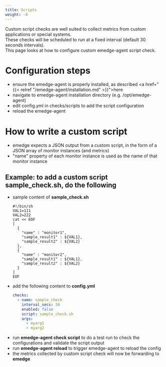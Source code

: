 ```yaml
---
title: Scripts
weight: -8
---
```

Custom script checks are well suited to collect metrics from custom applications or special systems.
<br>
These checks will be scheduled to run at a fixed interval (default 30 seconds intervals).
<br>
This page looks at how to configure custom emedge-agent script check.

# Configuration steps
- ensure the emedge-agent is properly installed, as described <a href="{{< relref "/emedge-agent/installation.md" >}}">here</a>
- navigate to emedge-agent installation directory (e.g. /opt/emedge-agent)
- edit config.yml in checks/scripts to add the script configuration
- reload the emedge-agent

# How to write a custom script
- emedge expects a JSON output from a custom script, in the form of a JSON array of monitor instances (and metrics)
- "name" property of each monitor instance is used as the name of that monitor instance
## Example: to add a custom script sample_check.sh, do the following
  - sample content of **sample_check.sh**
    ```shell
    #!/bin/sh
    VAL1=111
    VAL2=222
    cat << EOF
    [
      {
        "name" : "monitor1",
        "sample_result1" : ${VAL1},
        "sample_result2" : ${VAL2}
      },
      {
        "name" : "monitor2",
        "sample_result1" : ${VAL1},
        "sample_result2" : ${VAL2}
      }
    ]
    EOF
    ```
  - add the following content to **config.yml**
    ```yaml
    checks:
      - name: sample_check
        interval_secs: 30
        enabled: false
        script: sample_check.sh
        args:
          - myarg1
          - myarg2
    ```
  - run **emedge-agent check script** to do a test run to check the configurations and validate the script output
  - run **emedge-agent reload** to trigger emedge-agent to reload the config
  - the metrics collected by custom script check will now be forwarding to **emedge**




